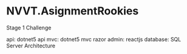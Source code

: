 # NVVT.AsignmentRookies
Stage 1 Challenge

api: dotnet5 api
mvc: dotnet5 mvc razor
admin: reactjs
database: SQL Server
Architecture
